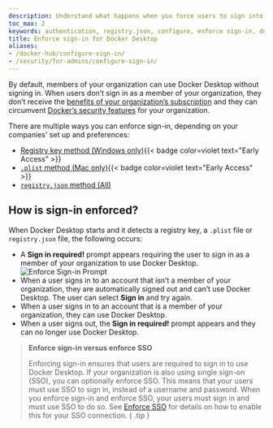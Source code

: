 ```yaml
---
description: Understand what happens when you force users to sign into Docker Desktop
toc_max: 2
keywords: authentication, registry.json, configure, enforce sign-in, docker desktop, security,
title: Enforce sign-in for Docker Desktop
aliases:
- /docker-hub/configure-sign-in/
- /security/for-admins/configure-sign-in/
---
```


By default, members of your organization can use Docker Desktop without signing
in. When users don’t sign in as a member of your organization, they don’t
receive the [benefits of your organization’s
subscription](../../../subscription/core-subscription/details.md) and they can circumvent [Docker’s
security features](../../../desktop/hardened-desktop/_index.md) for your organization.

There are multiple ways you can enforce sign-in, depending on your companies' set up and preferences:
- [Registry key method (Windows only)](methods.md#registry-key-method-windows-only){{< badge color=violet text="Early Access" >}}
- [`.plist` method (Mac only)](methods.md#plist-method-mac-only){{< badge color=violet text="Early Access" >}}
- [`registry.json` method (All)](methods.md#registryjson-method-all)

## How is sign-in enforced?

When Docker Desktop starts and it detects a registry key, a `.plist` file or `registry.json` file, the
following occurs:

- A **Sign in required!** prompt appears requiring the user to sign
  in as a member of your organization to use Docker Desktop. ![Enforce Sign-in
  Prompt](../../images/enforce-sign-in.png?w=400)
- When a user signs in to an account that isn’t a member of your organization,
  they are automatically signed out and can’t use Docker Desktop. The user
  can select **Sign in** and try again.
- When a user signs in to an account that is a member of your organization, they
 can use Docker Desktop.
- When a user signs out, the **Sign in required!** prompt appears and they can
  no longer use Docker Desktop.

> **Enforce sign-in versus enforce SSO**
>
> Enforcing sign-in ensures that users are required to sign in to use Docker Desktop.
> If your organization is also using single sign-on (SSO), you can optionally enforce SSO.
> This means that your users must use SSO to sign in, instead of a username and password.
> When you enforce sign-in and enforce SSO, your users must sign in and must use SSO to do so.
> See [Enforce SSO](/security/for-admins/single-sign-on/connect#optional-enforce-sso) for details on how to enable this for your SSO connection.
{ .tip }